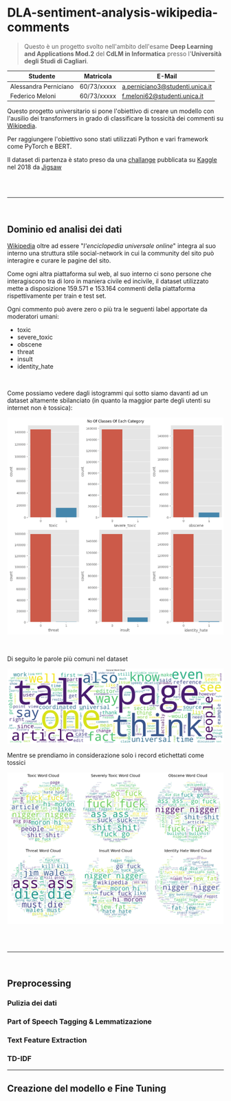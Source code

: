 # **DLA-sentiment-analysis-wikipedia-comments**

> Questo è un progetto svolto nell'ambito dell'esame **Deep Learning and Applications Mod.2** del **CdLM in Informatica** presso l'**Università degli Studi di Cagliari**.

| **Studente**          | **Matricola** | **E-Mail**                        |
|-----------------------|---------------|-----------------------------------|
| Alessandra Perniciano | 60/73/xxxxx   | <a.perniciano3@studenti.unica.it> |
| Federico Meloni       | 60/73/xxxxx   | <f.meloni62@studenti.unica.it>    |

Questo progetto universitario si pone l'obiettivo di creare un modello con l'ausilio dei transformers in grado di classificare la tossicità dei commenti su [Wikipedia](https://www.wikipedia.org/).

Per raggiungere l'obiettivo sono stati utilizzati Python e vari framework come PyTorch e BERT.

Il dataset di partenza è stato preso da una [challange](https://www.kaggle.com/competitions/jigsaw-toxic-comment-classification-challenge/) pubblicata su [Kaggle](https://www.kaggle.com/) nel 2018 da [Jigsaw](https://jigsaw.google.com/)

<br><br>

---
<br>

## **Dominio ed analisi dei dati**

[Wikipedia](https://www.wikipedia.org/) oltre ad essere "*l'enciclopedia universale online*" integra al suo interno una struttura stile social-network in cui la community del sito può interagire e curare le pagine del sito.

Come ogni altra piattaforma sul web, al suo interno ci sono persone che interagiscono tra di loro in maniera civile ed incivile, il dataset utilizzato mette a disposizione 159.571 e 153.164 commenti della piattaforma rispettivamente per train e test set.

Ogni commento può avere zero o più tra le seguenti label apportate da moderatori umani:
- toxic
- severe_toxic
- obscene
- threat
- insult
- identity_hate

<br>

Come possiamo vedere dagli istogrammi qui sotto siamo davanti ad un dataset altamente sbilanciato (in quanto la maggior parte degli utenti su internet non è tossica):

![Distribuzione](./images/distribution.png)

<br>

Di seguito le parole più comuni nel dataset  

![WordCloud_General](./images/general_wordcloud.png)

Mentre se prendiamo in considerazione solo i record etichettati come tossici  

![WordCloud_Toxic](./images/toxic_wordcloud.png)

<br><br>

---
<br>

## **Preprocessing**

### Pulizia dei dati

### Part of Speech Tagging & Lemmatizazione

### Text Feature Extraction

### TD-IDF

---
## **Creazione del modello e Fine Tuning**
